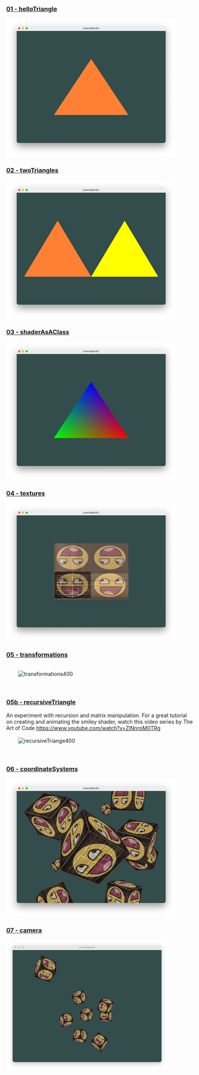 ### [01 - helloTriangle](https://github.com/mkillewald/learnOpenGL/tree/main/01%20-%20Getting%20Started/01%20-%20helloTriangle)   
![helloTriangle](https://github.com/mkillewald/learnOpenGL/blob/main/images/helloTriangle.png)

### [02 - twoTriangles](https://github.com/mkillewald/learnOpenGL/tree/main/01%20-%20Getting%20Started/02%20-%20twoTriangles)   
![twoTriangles](https://github.com/mkillewald/learnOpenGL/blob/main/images/twoTriangles.png)

### [03 - shaderAsAClass](https://github.com/mkillewald/learnOpenGL/tree/main/01%20-%20Getting%20Started/03%20-%20shaderAsAClass)   
![shaderAsAClass](https://github.com/mkillewald/learnOpenGL/blob/main/images/shaderAsAClass.png)

### [04 - textures](https://github.com/mkillewald/learnOpenGL/tree/main/01%20-%20Getting%20Started/04%20-%20textures)   
![textures](https://github.com/mkillewald/learnOpenGL/blob/main/images/textures.png)

### [05 - transformations](https://github.com/mkillewald/learnOpenGL/tree/main/01%20-%20Getting%20Started/05%20-%20transformations)   
&nbsp;    
![spacer28](https://github.com/mkillewald/learnOpenGL/blob/main/images/spacer28.png)
![transformations400](https://github.com/mkillewald/learnOpenGL/blob/main/images/transformations400.gif)   
<br/><br/>
### [05b - recursiveTriangle](https://github.com/mkillewald/learnOpenGL/tree/main/01%20-%20Getting%20Started/05b%20-%20recursiveTriangle)   
An experiment with recursion and matrix manipulation. For a great tutorial on creating and animating the smiley shader, watch this video series by The Art of Code https://www.youtube.com/watch?v=ZlNnrpM0TRg    
&nbsp;   
![spacer28](https://github.com/mkillewald/learnOpenGL/blob/main/images/spacer28.png) 
![recursiveTriange400](https://github.com/mkillewald/learnOpenGL/blob/main/images/recursiveTriangle400.gif)   
<br/><br/>
### [06 - coordinateSystems](https://github.com/mkillewald/learnOpenGL/tree/main/01%20-%20Getting%20Started/06%20-%20coordinateSystems)   
![coordinateSystems](https://github.com/mkillewald/learnOpenGL/blob/main/images/coordinateSystems.png)   

### [07 - camera](https://github.com/mkillewald/learnOpenGL/tree/main/01%20-%20Getting%20Started/07%20-%20camera)   
![camera](https://github.com/mkillewald/learnOpenGL/blob/main/images/camera.png) 
